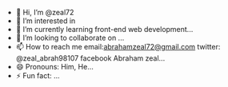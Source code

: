 - 👋 Hi, I’m @zeal72
- 👀 I’m interested in 
- 🌱 I’m currently learning front-end web development...
- 💞️ I’m looking to collaborate on ...
- 📫 How to reach me email:abrahamzeal72@gmail.com twitter: @zeal_abrah98107 facebook Abraham zeal...
- 😄 Pronouns: Him, He...
- ⚡ Fun fact: ...

<!---
zeal72/zeal72 is a ✨ special ✨ repository because its `README.md` (this file) appears on your GitHub profile.
You can click the Preview link to take a look at your changes.
--->
